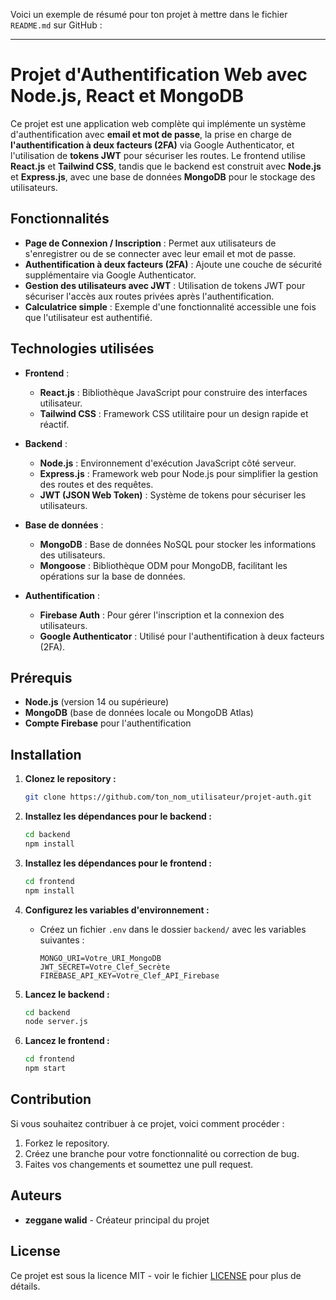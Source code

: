 Voici un exemple de résumé pour ton projet à mettre dans le fichier `README.md` sur GitHub :

---

# Projet d'Authentification Web avec Node.js, React et MongoDB

Ce projet est une application web complète qui implémente un système d'authentification avec **email et mot de passe**, la prise en charge de **l'authentification à deux facteurs (2FA)** via Google Authenticator, et l'utilisation de **tokens JWT** pour sécuriser les routes. Le frontend utilise **React.js** et **Tailwind CSS**, tandis que le backend est construit avec **Node.js** et **Express.js**, avec une base de données **MongoDB** pour le stockage des utilisateurs.

## Fonctionnalités

- **Page de Connexion / Inscription** : Permet aux utilisateurs de s'enregistrer ou de se connecter avec leur email et mot de passe.
- **Authentification à deux facteurs (2FA)** : Ajoute une couche de sécurité supplémentaire via Google Authenticator.
- **Gestion des utilisateurs avec JWT** : Utilisation de tokens JWT pour sécuriser l'accès aux routes privées après l'authentification.
- **Calculatrice simple** : Exemple d'une fonctionnalité accessible une fois que l'utilisateur est authentifié.

## Technologies utilisées

- **Frontend** :
  - **React.js** : Bibliothèque JavaScript pour construire des interfaces utilisateur.
  - **Tailwind CSS** : Framework CSS utilitaire pour un design rapide et réactif.
  
- **Backend** :
  - **Node.js** : Environnement d'exécution JavaScript côté serveur.
  - **Express.js** : Framework web pour Node.js pour simplifier la gestion des routes et des requêtes.
  - **JWT (JSON Web Token)** : Système de tokens pour sécuriser les utilisateurs.
  
- **Base de données** :
  - **MongoDB** : Base de données NoSQL pour stocker les informations des utilisateurs.
  - **Mongoose** : Bibliothèque ODM pour MongoDB, facilitant les opérations sur la base de données.

- **Authentification** :
  - **Firebase Auth** : Pour gérer l'inscription et la connexion des utilisateurs.
  - **Google Authenticator** : Utilisé pour l'authentification à deux facteurs (2FA).

## Prérequis

- **Node.js** (version 14 ou supérieure)
- **MongoDB** (base de données locale ou MongoDB Atlas)
- **Compte Firebase** pour l'authentification

## Installation

1. **Clonez le repository :**
   ```bash
   git clone https://github.com/ton_nom_utilisateur/projet-auth.git
   ```

2. **Installez les dépendances pour le backend :**
   ```bash
   cd backend
   npm install
   ```

3. **Installez les dépendances pour le frontend :**
   ```bash
   cd frontend
   npm install
   ```

4. **Configurez les variables d'environnement :**
   - Créez un fichier `.env` dans le dossier `backend/` avec les variables suivantes :
     ```
     MONGO_URI=Votre_URI_MongoDB
     JWT_SECRET=Votre_Clef_Secrète
     FIREBASE_API_KEY=Votre_Clef_API_Firebase
     ```

5. **Lancez le backend :**
   ```bash
   cd backend
   node server.js
   ```

6. **Lancez le frontend :**
   ```bash
   cd frontend
   npm start
   ```

## Contribution

Si vous souhaitez contribuer à ce projet, voici comment procéder :
1. Forkez le repository.
2. Créez une branche pour votre fonctionnalité ou correction de bug.
3. Faites vos changements et soumettez une pull request.

## Auteurs

- **zeggane walid** - Créateur principal du projet

## License

Ce projet est sous la licence MIT - voir le fichier [LICENSE](LICENSE) pour plus de détails.


